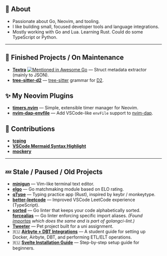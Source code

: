 ## 🧩 About

- Passionate about Go, Neovim, and tooling.
- I like building small, focused developer tools and language integrations.
- Mostly working with Go and Lua. Learning Rust. Could do some TypeScript or Python.

---

## 🚀 Finished Projects / On Maintenance

* [**Textra**](https://github.com/ravsii/textra) [![Mentioned in Awesome Go](https://awesome.re/mentioned-badge.svg)](https://github.com/avelino/awesome-go) — Struct metadata extractor (mainly to JSON).
* [**tree-sitter-d2**](https://github.com/ravsii/tree-sitter-d2) — [tree-sitter](https://tree-sitter.github.io/tree-sitter/) grammar for [D2](https://d2lang.com/).


## ✨ My Neovim Plugins

* [**timers.nvim**](https://github.com/ravsii/timer.nvim) — Simple, extensible timer manager for Neovim.
* [**nvim-dap-envfile**](https://github.com/ravsii/nvim-dap-envfile) — Add VSCode-like `envFile` support to [nvim-dap](https://github.com/mfussenegger/nvim-dap).

## 🤝 Contributions

* [**tcping**](https://github.com/pouriyajamshidi/tcping)
* [**VSCode Mermaid Syntax Highlight**](https://github.com/bpruitt-goddard/vscode-mermaid-syntax-highlight)
* [**mockery**](https://github.com/vektra/mockery)

---

## 💤 Stale / Paused / Old Projects

* [**minigun**](https://github.com/ravsii/minigun) — Vim-like terminal text editor.
* [**elgo**](https://github.com/ravsii/elgo) — Go matchmaking module based on ELO rating.
* [**qType**](https://github.com/ravsii/qType) — Typing practice app (Rust), inspired by keybr / monkeytype.
* [**better-leetcode**](https://github.com/ravsii/better-leetcode) — Improved VSCode LeetCode experience (TypeScript).
* [**sorted**](https://github.com/ravsii/sorted) — Go linter that keeps your code alphabetically sorted.
   [**forcealias**](https://github.com/ravsii/forcealias) — Go linter enforcing specific import aliases.
  *(Found [importas](https://github.com/julz/importas) which does the same and is part of golangci-lint.)*
* [**Tweeter**](https://github.com/ravsii/tweeter) — Pet project built for a uni assignment.
* 🇷🇺 [**Airbyte + DBT Integrations**](https://github.com/ravsii/UDvIS) — A student guide for setting up Docker, Airbyte, DBT, and performing ETL/ELT operations.
* 🇷🇺 [**Svelte Installation Guide**](https://github.com/ravsii/svelte-installation-guide-ru) — Step-by-step setup guide for beginners.
